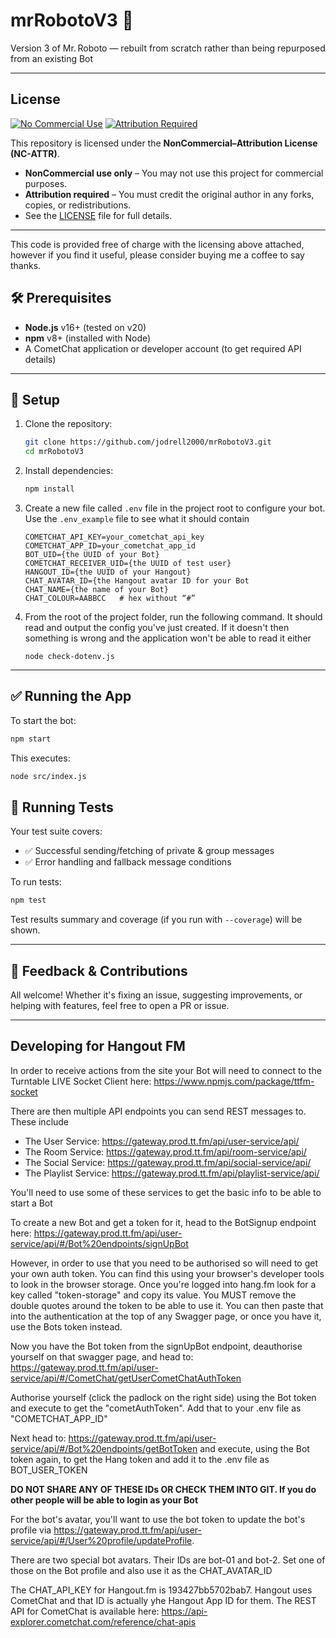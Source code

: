 # mrRobotoV3 🤖

Version 3 of Mr. Roboto — rebuilt from scratch rather than being repurposed from an existing Bot

---

## License

[![No Commercial Use](https://img.shields.io/badge/No%20Commercial%20Use-orange?style=for-the-badge&logo=hand)](LICENSE)
[![Attribution Required](https://img.shields.io/badge/Attribution%20Required-black?style=for-the-badge&logo=book)](LICENSE)

This repository is licensed under the **NonCommercial–Attribution License (NC-ATTR)**.
- **NonCommercial use only** – You may not use this project for commercial purposes.
- **Attribution required** – You must credit the original author in any forks, copies, or redistributions.
- See the [LICENSE](LICENSE) file for full details.

---

This code is provided free of charge with the licensing above attached, however if you find it useful, please consider buying me a coffee to say thanks.
<script type="text/javascript" src="https://cdnjs.buymeacoffee.com/1.0.0/button.prod.min.js" data-name="bmc-button" data-slug="jodrell" data-color="#ffaa00" data-emoji="🤖"  data-font="Cookie" data-text="Buy me a coffee" data-outline-color="#000000" data-font-color="#000000" data-coffee-color="#FFDD00" ></script>

## 🛠️ Prerequisites

- **Node.js** v16+ (tested on v20)
- **npm** v8+ (installed with Node)
- A CometChat application or developer account (to get required API details)

---

## 🚀 Setup

1. Clone the repository:
   ```bash
   git clone https://github.com/jodrell2000/mrRobotoV3.git
   cd mrRobotoV3
   ```
2. Install dependencies:
   ```bash
   npm install
   ```
3. Create a new file called `.env` file in the project root to configure your bot. Use the `.env_example` file to see what it should contain
   ```env
   COMETCHAT_API_KEY=your_cometchat_api_key
   COMETCHAT_APP_ID=your_cometchat_app_id
   BOT_UID={the UUID of your Bot}
   COMETCHAT_RECEIVER_UID={the UUID of test user}
   HANGOUT_ID={the UUID of your Hangout}
   CHAT_AVATAR_ID={the Hangout avatar ID for your Bot
   CHAT_NAME={the name of your Bot}
   CHAT_COLOUR=AABBCC   # hex without “#”
   ```
4. From the root of the project folder, run the following command. It should read and output the config you've just created. If it doesn't then something is wrong and the application won't be able to read it either
   ```
   node check-dotenv.js
   ```
---

## ✅ Running the App

To start the bot:

```bash
npm start
```

This executes:

```bash
node src/index.js
```

## 🧪 Running Tests

Your test suite covers:

- ✅ Successful sending/fetching of private & group messages
- ✅ Error handling and fallback message conditions

To run tests:

```bash
npm test
```

Test results summary and coverage (if you run with `--coverage`) will be shown.

---

## 🤝 Feedback & Contributions

All welcome! Whether it's fixing an issue, suggesting improvements, or helping with features, feel free to open a PR or issue.

---

## Developing for Hangout FM

In order to receive actions from the site your Bot will need to connect to the Turntable LIVE Socket Client here: 
https://www.npmjs.com/package/ttfm-socket

There are then multiple API endpoints you can send REST messages to. These include 

* The User Service: https://gateway.prod.tt.fm/api/user-service/api/
* The Room Service: https://gateway.prod.tt.fm/api/room-service/api/
* The Social Service: https://gateway.prod.tt.fm/api/social-service/api/
* The Playlist Service: https://gateway.prod.tt.fm/api/playlist-service/api/

You'll need to use some of these services to get the basic info to be able to start a Bot

To create a new Bot and get a token for it, head to the BotSignup endpoint here: https://gateway.prod.tt.fm/api/user-service/api/#/Bot%20endpoints/signUpBot

However, in order to use that you need to be authorised so will need to get your own auth token. You can find this using your browser's developer tools to look in the browser storage. Once you're logged into hang.fm look for a key called "token-storage" and copy its value. You MUST remove the double quotes around the token to be able to use it. You can then paste that into the authentication at the top of any Swagger page, or once you have it, use the Bots token instead.

Now you have the Bot token from the signUpBot endpoint, deauthorise yourself on that swagger page, and head to:
https://gateway.prod.tt.fm/api/user-service/api/#/CometChat/getUserCometChatAuthToken

Authorise yourself (click the padlock on the right side) using the Bot token and execute to get the "cometAuthToken". Add that to your .env file as "COMETCHAT_APP_ID"

Next head to: https://gateway.prod.tt.fm/api/user-service/api/#/Bot%20endpoints/getBotToken and execute, using the Bot token again, to get the Hang token and add it to the .env file as BOT_USER_TOKEN

**DO NOT SHARE ANY OF THESE IDs OR CHECK THEM INTO GIT. If you do other people will be able to login as your Bot**

For the bot's avatar, you'll want to use the bot token to update the bot's profile via https://gateway.prod.tt.fm/api/user-service/api/#/User%20profile/updateProfile. 

There are two special bot avatars. Their IDs are bot-01 and bot-2. Set one of those on the Bot profile and also use it as the CHAT_AVATAR_ID

The CHAT_API_KEY for Hangout.fm is 193427bb5702bab7. Hangout uses CometChat and that ID is actually yhe Hangout App ID for them. The REST API for CometChat is available here: https://api-explorer.cometchat.com/reference/chat-apis